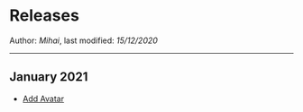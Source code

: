 ﻿# Releases

Author: *Mihai*, last modified: _15/12/2020_

---

## January 2021

* [Add Avatar](https://mihaimihaila.github.io/frenzygames/docs/add-avatar.html)